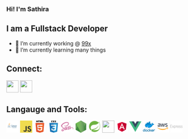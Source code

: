 ### Hi! I'm Sathira

## I am a Fullstack Developer

- 🔭 I’m currently working @ [99x](https://99x.io/?gclid=Cj0KCQjwv5uKBhD6ARIsAGv9a-z_A2HFvTx50PhITEgkshx7EoGuPIL51DMDUQzsIBfvpaPho5Ts2t8aAmIlEALw_wcB) 
- 🌱 I’m currently learning many things 

## Connect:

[<img height="32" width="32" src="https://cdn.jsdelivr.net/npm/simple-icons@v5/icons/linkedin.svg" />](https://www.linkedin.com/in/sathiraumesh/)
[<img height="32" width="32" src="https://cdn.jsdelivr.net/npm/simple-icons@v5/icons/facebook.svg" />](https://www.facebook.com/profile.php?id=100001578421969)


## Langauge and Tools:
[<img height="32" width="32" src="https://raw.githubusercontent.com/github/explore/80688e429a7d4ef2fca1e82350fe8e3517d3494d/topics/java/java.png" />](#)
[<img height="32" width="32" src="https://raw.githubusercontent.com/github/explore/80688e429a7d4ef2fca1e82350fe8e3517d3494d/topics/javascript/javascript.png" />](#)
[<img height="32" width="32" src="https://raw.githubusercontent.com/github/explore/80688e429a7d4ef2fca1e82350fe8e3517d3494d/topics/html/html.png" />](#)
[<img height="32" width="32" src="https://raw.githubusercontent.com/github/explore/80688e429a7d4ef2fca1e82350fe8e3517d3494d/topics/css/css.png" />](#)
[<img height="32" width="32" src="https://raw.githubusercontent.com/github/explore/80688e429a7d4ef2fca1e82350fe8e3517d3494d/topics/sass/sass.png" />](#)
[<img height="32" width="32" src="https://raw.githubusercontent.com/github/explore/80688e429a7d4ef2fca1e82350fe8e3517d3494d/topics/nodejs/nodejs.png" />](#)
[<img height="32" width="32" src="https://raw.githubusercontent.com/github/explore/80688e429a7d4ef2fca1e82350fe8e3517d3494d/topics/spring-boot/spring-boot.png" />](#)
[<img height="32" width="32" src="https://raw.githubusercontent.com/groovy/artwork/master/medium.png" />](#)
[<img height="32" width="32" src="https://raw.githubusercontent.com/github/explore/80688e429a7d4ef2fca1e82350fe8e3517d3494d/topics/angular/angular.png" />](#)
[<img height="32" width="32" src="https://raw.githubusercontent.com/github/explore/80688e429a7d4ef2fca1e82350fe8e3517d3494d/topics/vue/vue.png" />](#)
[<img height="32" width="32" src="https://raw.githubusercontent.com/github/explore/80688e429a7d4ef2fca1e82350fe8e3517d3494d/topics/docker/docker.png" />](#)
[<img height="32" width="32" src="https://raw.githubusercontent.com/github/explore/80688e429a7d4ef2fca1e82350fe8e3517d3494d/topics/aws/aws.png" />](#)
[<img height="32" width="32" src="https://raw.githubusercontent.com/github/explore/80688e429a7d4ef2fca1e82350fe8e3517d3494d/topics/express/express.png" />](#)

